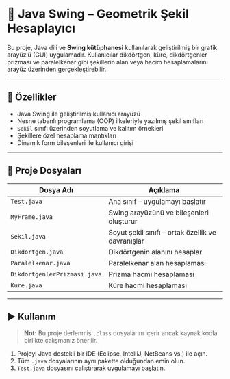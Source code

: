 # 📐 Java Swing – Geometrik Şekil Hesaplayıcı

Bu proje, Java dili ve **Swing kütüphanesi** kullanılarak geliştirilmiş bir grafik arayüzlü (GUI) uygulamadır. Kullanıcılar dikdörtgen, küre, dikdörtgenler prizması ve paralelkenar gibi şekillerin alan veya hacim hesaplamalarını arayüz üzerinden gerçekleştirebilir.

---

## 🧰 Özellikler

- Java Swing ile geliştirilmiş kullanıcı arayüzü
- Nesne tabanlı programlama (OOP) ilkeleriyle yazılmış şekil sınıfları
- `Sekil` sınıfı üzerinden soyutlama ve kalıtım örnekleri
- Şekillere özel hesaplama mantıkları
- Dinamik form bileşenleri ile kullanıcı girişi

---

## 📁 Proje Dosyaları

| Dosya Adı | Açıklama |
|-----------|----------|
| `Test.java` | Ana sınıf – uygulamayı başlatır |
| `MyFrame.java` | Swing arayüzünü ve bileşenleri oluşturur |
| `Sekil.java` | Soyut şekil sınıfı – ortak özellik ve davranışlar |
| `Dikdortgen.java` | Dikdörtgenin alanını hesaplar |
| `Paralelkenar.java` | Paralelkenar alan hesaplaması |
| `DikdortgenlerPrizmasi.java` | Prizma hacmi hesaplaması |
| `Kure.java` | Küre hacmi hesaplaması |

---

## ▶️ Kullanım

> **Not:** Bu proje derlenmiş `.class` dosyalarını içerir ancak kaynak kodla birlikte çalışmanız önerilir.

1. Projeyi Java destekli bir IDE (Eclipse, IntelliJ, NetBeans vs.) ile açın.
2. Tüm `.java` dosyalarının aynı pakette olduğundan emin olun.
3. `Test.java` dosyasını çalıştırarak uygulamayı başlatın.
